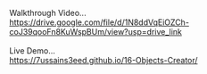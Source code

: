 Walkthrough Video...<br>https://drive.google.com/file/d/1N8ddVqEiOZCh-coJ39qooFn8KuWspBUm/view?usp=drive_link
<br><br>
Live Demo...<br>https://7ussains3eed.github.io/16-Objects-Creator/
